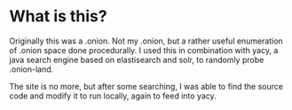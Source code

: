 What is this?
=============

Originally this was a .onion. Not my .onion, but a rather useful enumeration of
.onion space done procedurally. I used this in combination with yacy, a java
search engine based on elastisearch and solr, to randomly probe .onion-land.

The site is no more, but after some searching, I was able to find the source
code and modify it to run locally, again to feed into yacy.


